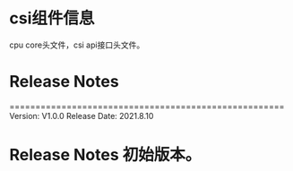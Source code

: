 # csi组件信息
cpu core头文件，csi api接口头文件。

# Release Notes

=====================================================
Version: V1.0.0
Release Date: 2021.8.10

Release Notes
初始版本。
======================================================